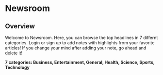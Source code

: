 # Newsroom

## Overview
Welcome to Newsroom. Here, you can browse the top headlines in 7 differnt categories. Login or sign up to add notes with highlights from your favorite articles! If you change your mind after adding your note, go ahead and delete it!

**7 categories: Business, Entertainment, General, Health, Science, Sports, Technology**

## 
